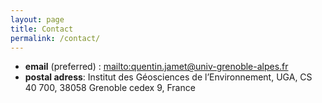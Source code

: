 ```yaml
---
layout: page
title: Contact
permalink: /contact/
---
```



 - **email** (preferred) : <mailto:quentin.jamet@univ-grenoble-alpes.fr>
 - **postal adress**: Institut des Géosciences de l’Environnement, UGA, CS 40 700, 38058 Grenoble cedex 9, France
